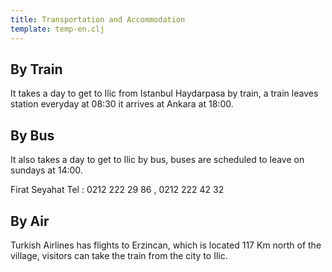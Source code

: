 ```yaml
---
title: Transportation and Accommodation
template: temp-en.clj
---
```


## By Train

It takes a day to get to Ilic from Istanbul Haydarpasa by train, a
train leaves station everyday at 08:30 it arrives at Ankara at 18:00.

## By Bus

It also takes a day to get to Ilic by bus, buses are scheduled to leave on
sundays at 14:00.

Firat Seyahat
Tel : 0212 222 29 86 , 0212 222 42 32

## By Air

Turkish Airlines has flights to Erzincan, which is located 117 Km north
of the village, visitors can take the train from the city to Ilic.
